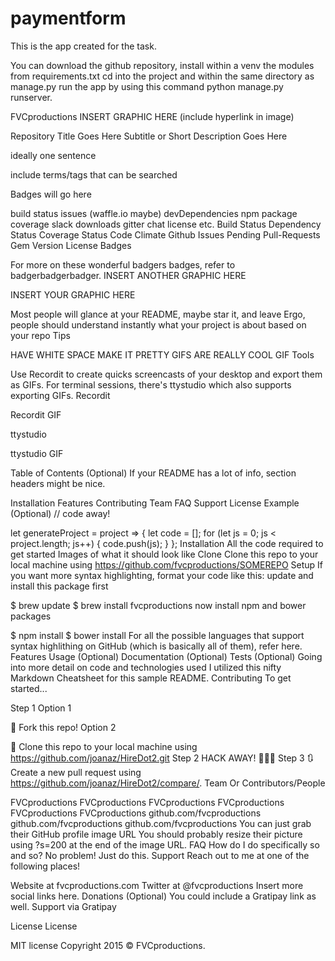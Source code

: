 # paymentform

This is the app created for the task.

You can download the github repository, install within a venv the modules from requirements.txt 
cd into the project and within the same directory as manage.py run the app by using this command python manage.py runserver.


FVCproductions
INSERT GRAPHIC HERE (include hyperlink in image)

Repository Title Goes Here
Subtitle or Short Description Goes Here

ideally one sentence

include terms/tags that can be searched

Badges will go here

build status
issues (waffle.io maybe)
devDependencies
npm package
coverage
slack
downloads
gitter chat
license
etc.
Build Status Dependency Status Coverage Status Code Climate Github Issues Pending Pull-Requests Gem Version License Badges

For more on these wonderful badgers badges, refer to badgerbadgerbadger.
INSERT ANOTHER GRAPHIC HERE

INSERT YOUR GRAPHIC HERE

Most people will glance at your README, maybe star it, and leave
Ergo, people should understand instantly what your project is about based on your repo
Tips

HAVE WHITE SPACE
MAKE IT PRETTY
GIFS ARE REALLY COOL
GIF Tools

Use Recordit to create quicks screencasts of your desktop and export them as GIFs.
For terminal sessions, there's ttystudio which also supports exporting GIFs.
Recordit

Recordit GIF

ttystudio

ttystudio GIF

Table of Contents (Optional)
If your README has a lot of info, section headers might be nice.

Installation
Features
Contributing
Team
FAQ
Support
License
Example (Optional)
// code away!

let generateProject = project => {
  let code = [];
  for (let js = 0; js < project.length; js++) {
    code.push(js);
  }
};
Installation
All the code required to get started
Images of what it should look like
Clone
Clone this repo to your local machine using https://github.com/fvcproductions/SOMEREPO
Setup
If you want more syntax highlighting, format your code like this:
update and install this package first

$ brew update
$ brew install fvcproductions
now install npm and bower packages

$ npm install
$ bower install
For all the possible languages that support syntax highlithing on GitHub (which is basically all of them), refer here.
Features
Usage (Optional)
Documentation (Optional)
Tests (Optional)
Going into more detail on code and technologies used
I utilized this nifty Markdown Cheatsheet for this sample README.
Contributing
To get started...

Step 1
Option 1

🍴 Fork this repo!
Option 2

👯 Clone this repo to your local machine using https://github.com/joanaz/HireDot2.git
Step 2
HACK AWAY! 🔨🔨🔨
Step 3
🔃 Create a new pull request using https://github.com/joanaz/HireDot2/compare/.
Team
Or Contributors/People

FVCproductions	FVCproductions	FVCproductions
FVCproductions	FVCproductions	FVCproductions
github.com/fvcproductions	github.com/fvcproductions	github.com/fvcproductions
You can just grab their GitHub profile image URL
You should probably resize their picture using ?s=200 at the end of the image URL.
FAQ
How do I do specifically so and so?
No problem! Just do this.
Support
Reach out to me at one of the following places!

Website at fvcproductions.com
Twitter at @fvcproductions
Insert more social links here.
Donations (Optional)
You could include a Gratipay link as well.
Support via Gratipay

License
License

MIT license
Copyright 2015 © FVCproductions.
